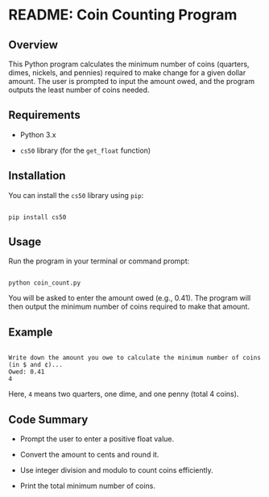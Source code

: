 # README: Coin Counting Program



## Overview

This Python program calculates the minimum number of coins (quarters, dimes, nickels, and pennies) required to make change for a given dollar amount. The user is prompted to input the amount owed, and the program outputs the least number of coins needed.

## Requirements

- Python 3.x

- `cs50` library (for the `get_float` function)

## Installation

You can install the `cs50` library using `pip`:

```

pip install cs50

```

## Usage

Run the program in your terminal or command prompt:

```

python coin_count.py

```

You will be asked to enter the amount owed (e.g., 0.41). The program will then output the minimum number of coins required to make that amount.

## Example

```

Write down the amount you owe to calculate the minimum number of coins (in $ and ¢)...
Owed: 0.41
4

```

Here, `4` means two quarters, one dime, and one penny (total 4 coins).

## Code Summary

- Prompt the user to enter a positive float value.

- Convert the amount to cents and round it.

- Use integer division and modulo to count coins efficiently.

- Print the total minimum number of coins.

